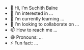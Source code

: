 - 👋 Hi, I’m Suchith Balne
- 👀 I’m interested in ...
- 🌱 I’m currently learning ...
- 💞️ I’m looking to collaborate on ...
- 📫 How to reach me ...
- 😄 Pronouns: ...
- ⚡ Fun fact: ...

<!---
Suchith-Balne/Suchith-Balne is a ✨ special ✨ repository because its `README.md` (this file) appears on your GitHub profile.
You can click the Preview link to take a look at your changes.
--->
